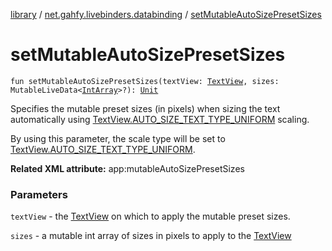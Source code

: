 [library](../index.md) / [net.gahfy.livebinders.databinding](index.md) / [setMutableAutoSizePresetSizes](./set-mutable-auto-size-preset-sizes.md)

# setMutableAutoSizePresetSizes

`fun setMutableAutoSizePresetSizes(textView: `[`TextView`](https://developer.android.com/reference/android/widget/TextView.html)`, sizes: MutableLiveData<`[`IntArray`](https://kotlinlang.org/api/latest/jvm/stdlib/kotlin/-int-array/index.html)`>?): `[`Unit`](https://kotlinlang.org/api/latest/jvm/stdlib/kotlin/-unit/index.html)

Specifies the mutable preset sizes (in pixels) when sizing the text automatically using
[TextView.AUTO_SIZE_TEXT_TYPE_UNIFORM](https://developer.android.com/reference/android/widget/TextView.html#AUTO_SIZE_TEXT_TYPE_UNIFORM) scaling.

By using this parameter, the scale type will be set to [TextView.AUTO_SIZE_TEXT_TYPE_UNIFORM](https://developer.android.com/reference/android/widget/TextView.html#AUTO_SIZE_TEXT_TYPE_UNIFORM).

**Related XML attribute:** app:mutableAutoSizePresetSizes

### Parameters

`textView` - the [TextView](https://developer.android.com/reference/android/widget/TextView.html) on which to apply the mutable preset sizes.

`sizes` - a mutable int array of sizes in pixels to apply to the [TextView](https://developer.android.com/reference/android/widget/TextView.html)